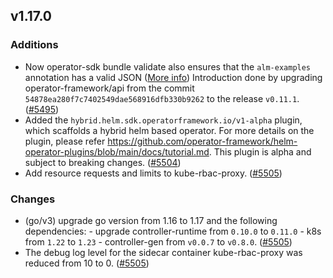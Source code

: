 ## v1.17.0

### Additions

- Now operator-sdk bundle validate also ensures that the `alm-examples` annotation has a valid JSON ([More info](https://github.com/operator-framework/api/pull/207)) Introduction done by upgrading operator-framework/api from the commit `54878ea280f7c7402549dae568916dfb330b9262` to the release `v0.11.1`. ([#5495](https://github.com/graphitehealth/operator-sdk/pull/5495))
- Added the `hybrid.helm.sdk.operatorframework.io/v1-alpha` plugin, which scaffolds a hybrid helm based operator.  For more details on the plugin, please refer https://github.com/operator-framework/helm-operator-plugins/blob/main/docs/tutorial.md. This plugin is alpha and subject to breaking changes. ([#5504](https://github.com/graphitehealth/operator-sdk/pull/5504))
- Add resource requests and limits to kube-rbac-proxy. ([#5505](https://github.com/graphitehealth/operator-sdk/pull/5505))

### Changes

- (go/v3) upgrade go version from 1.16 to 1.17 and the following dependencies: - upgrade controller-runtime from `0.10.0` to `0.11.0` - k8s from `1.22` to `1.23` - controller-gen from `v0.0.7` to `v0.8.0`. ([#5505](https://github.com/graphitehealth/operator-sdk/pull/5505))
- The debug log level for the sidecar container kube-rbac-proxy was reduced from 10 to 0. ([#5505](https://github.com/graphitehealth/operator-sdk/pull/5505))
